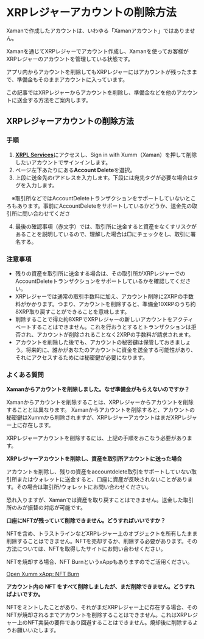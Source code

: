 # XRPレジャーアカウントの削除方法

Xamanで作成したアカウントは、いわゆる「Xamanアカウント」ではありません。

Xamanを通じてXRPレジャーでアカウント作成し、Xamanを使ってお客様がXRPレジャーのアカウントを管理している状態です。

アプリ内からアカウントを削除してもXRPレジャーにはアカウントが残ったままで、準備金もそのままアカウントに入っています。

この記事ではXRPレジャーからアカウントを削除し、準備金などを他のアカウントに送金する方法をご案内します。

## XRPレジャーアカウントの削除方法

### 手順

1. [**XRPL Services**](https://xrpl.services/)にアクセスし、Sign in with Xumm（Xaman）を押して削除したいアカウントでサインインします。
2. ページ左下あたりにある**Account Delete**を選択。
3. 上段に送金先のrアドレスを入力します。下段には宛先タグが必要な場合はタグを入力します。

　※取引所などではAccountDeleteトランザクションをサポートしていないところもあります。事前にAccountDeleteをサポートしているかどうか、送金先の取引所に問い合わせてくださ

4. 最後の確認事項（赤文字）では、取引所に送金すると資産をなくすリスクがあることを説明しているので、理解した場合は□にチェックをし、取引に署名する。

### 注意事項

* 残りの資産を取引所に送金する場合は、その取引所がXRPレジャーでのAccountDeleteトランザクションをサポートしているかを確認してください。
* XRPレジャーでは通常の取引手数料に加え、アカウント削除に2XRPの手数料がかかります。つまり、アカウントを削除すると、準備金10XRPのうち約8XRP取り戻すことができることを意味します。
* 削除することで得た約8XRPでXRPレジャーの新しいアカウントをアクティベートすることはできません。これを行おうとするとトランザクションは拒否され、アカウントが削除されることなく2XRPの手数料が請求されます。
* アカウントを削除した後でも、アカウントの秘密鍵は保管しておきましょう。将来的に、誰かがあなたのアカウントに資金を送金する可能性があり、それにアクセスするためには秘密鍵が必要になります。

### よくある質問

**Xamanからアカウントを削除しました。なぜ準備金がもらえないのですか？**

Xamanからアカウントを削除することは、XRPレジャーからアカウントを削除することとは異なります。 Xamanからアカウントを削除すると、アカウントの秘密鍵はXummから削除されますが、XRPレジャーアカウントはまだXRPレジャー上に存在します。

XRPレジャーアカウントを削除するには、上記の手順をおこなう必要があります。

**XRPレジャーアカウントを削除し、資産を取引所アカウントに送った場合**

アカウントを削除し、残りの資産をaccountdelete取引をサポートしていない取引所またはウォレットに送金すると、口座に資産が反映されないことがあります。その場合は取引所/ウォレットにお問い合わせください。

恐れ入りますが、Xamanでは資産を取り戻すことはできません。送金した取引所のみが振替の対応が可能です。

**口座にNFTが残っていて削除できません。どうすればいいですか？**

NFTを含め、トラストラインなどXRPレジャー上のオブジェクトを所有したまま削除することはできません。NFTを売却するか、削除する必要があります。その方法については、NFTを取得したサイトにお問い合わせください。

NFTを焼却する場合、NFT BurnというxAppもありますのでご活用ください。

[Open Xumm xApp: NFT Burn](https://xumm.app/detect/xapp:xrplwin.nftburn)

**アカウント内の NFT をすべて削除しましたが、まだ削除できません。どうすればよいですか。**

NFTをミントしたことがあり、それがまだXRPレジャー上に存在する場合、そのNFTが焼却されるまでアカウントを削除することはできません。これはXRPレジャー上のNFT実装の要件であり回避することはできません。焼却後に削除するようお願いいたします。
